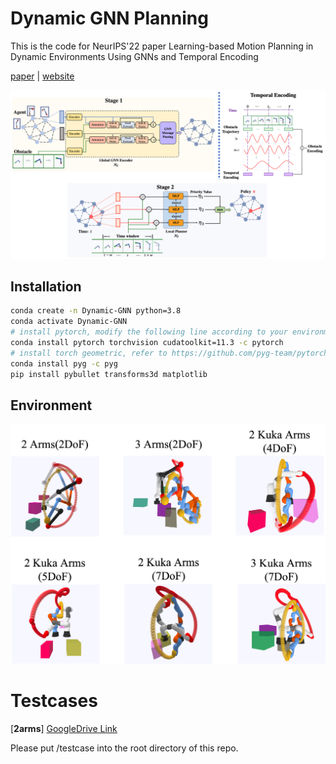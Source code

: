 # Dynamic GNN Planning

This is the code for NeurIPS'22 paper Learning-based Motion Planning in Dynamic Environments Using GNNs and Temporal Encoding 

[paper](https://arxiv.org/abs/2210.08408) | [website](https://ruipengz.github.io/neurips22/)

![pipeline](./imgs/GNN-TE.png)


## Installation
```bash
conda create -n Dynamic-GNN python=3.8
conda activate Dynamic-GNN
# install pytorch, modify the following line according to your environment
conda install pytorch torchvision cudatoolkit=11.3 -c pytorch
# install torch geometric, refer to https://github.com/pyg-team/pytorch_geometric
conda install pyg -c pyg
pip install pybullet transforms3d matplotlib
```

## Environment
![envs](./imgs/envs.png)

# Testcases
[**2arms**]
[GoogleDrive Link](https://drive.google.com/drive/folders/16k7xd_O50l5oFslOXDjoAAWLYGxItFRq?usp=sharing)

Please put /testcase into the root directory of this repo.